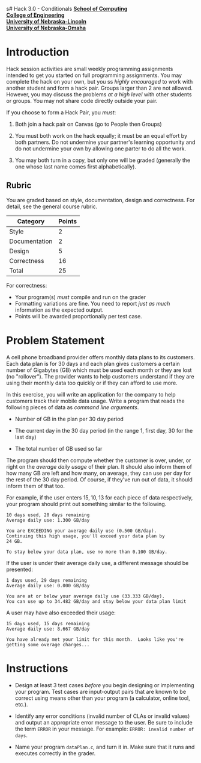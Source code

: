 s# Hack 3.0 - Conditionals
**[School of Computing](https://computing.unl.edu/)**  
**[College of Engineering](https://engineering.unl.edu/)**  
**[University of Nebraska-Lincoln](https://unl.edu)**  
**[University of Nebraska-Omaha](https://http://unomaha.edu/)**  

# Introduction

Hack session activities are small weekly programming assignments
intended to get you started on full programming assignments. You may
complete the hack on your own, but you ss *highly encouraged* to work
with another student and form a hack pair. Groups larger than 2 are not
allowed. However, you may discuss the problems *at a high level* with
other students or groups. You may not share code directly outside your
pair.

If you choose to form a Hack Pair, you *must*:

1.  Both join a hack pair on Canvas (go to People then Groups)

2.  You must both work on the hack equally; it must be an equal effort
    by both partners. Do not undermine your partner's learning
    opportunity and do not undermine your own by allowing one parter to
    do all the work.

3.  You may both turn in a copy, but only one will be graded (generally
    the one whose last name comes first alphabetically).

## Rubric

You are graded based on style, documentation, design and correctness.
For detail, see the general course rubric.

| Category      | Points |
|---------------|--------|
| Style         | 2      |
| Documentation | 2      |
| Design        | 5      |
| Correctness   | 16     |
| Total         | 25     |

For correctness:
 - Your program(s) *must* compile and run on the grader
 - Formatting variations are fine. You need to report *just as much*
   information as the expected output.
 - Points will be awarded proportionally per test case.

# Problem Statement

A cell phone broadband provider offers monthly data plans to its
customers. Each data plan is for 30 days and each plan gives customers a
certain number of Gigabytes (GB) which must be used each month or they
are lost (no "rollover"). The provider wants to help customers
understand if they are using their monthly data too quickly or if they
can afford to use more.

In this exercise, you will write an application for the company to help
customers track their mobile data usage. Write a program that reads the
following pieces of data as *command line arguments*.

-   Number of GB in the plan per 30 day period

-   The current day in the 30 day period (in the range 1, first day, 30
    for the last day)

-   The total number of GB used so far

The program should then compute whether the customer is over, under, or
right on the *average daily usage* of their plan. It should also inform
them of how many GB are left and how many, on average, they can use per
day for the rest of the 30 day period. Of course, if they've run out of
data, it should inform them of that too.

For example, if the user enters $15, 10, 13$ for each piece of data
respectively, your program should print out something similar to the
following.

``` text
10 days used, 20 days remaining
Average daily use: 1.300 GB/day

You are EXCEEDING your average daily use (0.500 GB/day).
Continuing this high usage, you'll exceed your data plan by
24 GB.

To stay below your data plan, use no more than 0.100 GB/day.
```

If the user is under their average daily use, a different message should
be presented:

```text
1 days used, 29 days remaining
Average daily use: 0.000 GB/day

You are at or below your average daily use (33.333 GB/day).
You can use up to 34.482 GB/day and stay below your data plan limit
```

A user may have also exceeded their usage:

```text
15 days used, 15 days remaining
Average daily use: 8.667 GB/day

You have already met your limit for this month.  Looks like you're getting some overage charges...
```


# Instructions

-   Design at least 3 test cases *before* you begin designing or
    implementing your program. Test cases are input-output pairs that
    are known to be correct using means other than your program
    (a calculator, online tool, etc.).

-   Identify any error conditions (invalid number of CLAs or invalid
    values) and output an appropriate error message to the user.  Be
    sure to include the term `ERROR` in your message.  For example:
    `ERROR: invalid number of days`.

-   Name your program `dataPlan.c`, and turn it in.
    Make sure that it runs and executes correctly in the grader.
